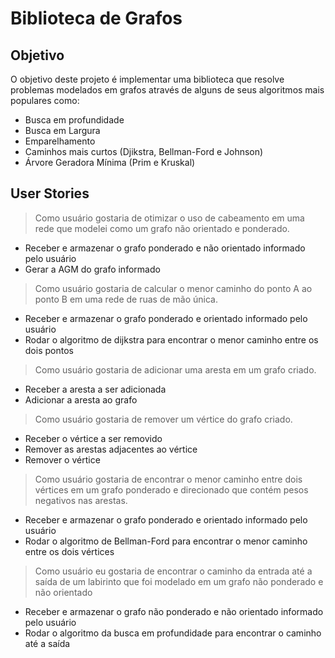 # Biblioteca de Grafos

## Objetivo
  O objetivo deste projeto é implementar uma biblioteca que resolve problemas modelados em grafos através de alguns de seus algoritmos mais populares como:
*	Busca em profundidade
*	Busca em Largura
* Emparelhamento
*	Caminhos mais curtos (Djikstra, Bellman-Ford e Johnson)
*	Árvore Geradora Mínima (Prim e Kruskal)

## User Stories
> Como usuário gostaria de otimizar o uso de cabeamento em uma rede que modelei como um grafo não orientado e ponderado.
* Receber e armazenar o grafo ponderado e não orientado informado pelo usuário
*	Gerar a AGM do grafo informado

> Como usuário gostaria de calcular o menor caminho do ponto A ao ponto B em uma rede de ruas de mão única.
* Receber e armazenar o grafo ponderado e orientado informado pelo usuário
* Rodar o algoritmo de dijkstra para encontrar o menor caminho entre os dois pontos

> Como usuário gostaria de adicionar uma aresta em um grafo criado.
* Receber a aresta a ser adicionada
* Adicionar a aresta ao grafo

> Como usuário gostaria de remover um vértice do grafo criado.
* Receber o vértice a ser removido
* Remover as arestas adjacentes ao vértice
* Remover o vértice

> Como usuário gostaria de encontrar o menor caminho entre dois vértices em um grafo ponderado e direcionado que contém pesos negativos nas arestas.
* Receber e armazenar o grafo ponderado e orientado informado pelo usuário
* Rodar o algoritmo de Bellman-Ford para encontrar o menor caminho entre os dois vértices

>Como usuário eu gostaria de encontrar o caminho da entrada até a saída de um labirinto que foi modelado em um grafo não ponderado e não orientado
* Receber e armazenar o grafo não ponderado e não orientado informado pelo usuário
* Rodar o algoritmo da busca em profundidade para encontrar o caminho até a saída

